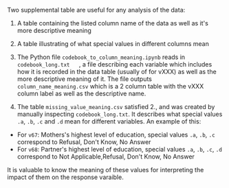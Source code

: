 Two supplemental table are useful for any analysis of the data:

1. A table containing the listed column name of the data as well as it's more descriptive meaning
2. A table illustrating of what special values in different columns mean

1. The Python file `codebook_to_column_meaning.ipynb` reads in `codebook_long.txt	`, a file describing each variable which includes how it is recorded in the data table (usually of for vXXX) as well as the more descriptive meaning of it. The file outputs `column_name_meaning.csv` which is a 2 column table with the vXXX column label as well as the descriptive name.

2. The table `missing_value_meaning.csv`	satisfied 2., and was created by manually inspecting `codebook_long.txt`. It describes what special values `.a`, `.b`, `.c` and `.d` mean for different variables. An example of this:

- For `v67`: Mothers's highest level of education, special values `.a`, `.b`, `.c` correspond to Refusal, Don't Know, No Answer
- For `v68`: Partner's highest level of education, special values `.a`, `.b`, `.c`, `.d` correspond to Not Applicable,Refusal, Don't Know, No Answer

It is valuable to know the meaning of these values for interpreting the impact of them on the response varaible.

